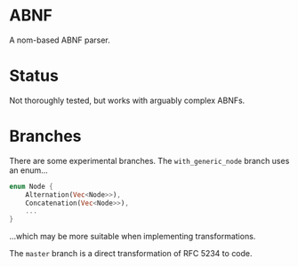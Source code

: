 # ABNF
A nom-based ABNF parser.

# Status
Not thoroughly tested, but works with arguably complex ABNFs.

# Branches

There are some experimental branches. The `with_generic_node` branch uses an enum...

```Rust
enum Node {
    Alternation(Vec<Node>>),
    Concatenation(Vec<Node>>),
    ...
}
```

...which may be more suitable when implementing transformations.

The `master` branch is a direct transformation of RFC 5234 to code.
